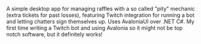 A simple desktop app for managing raffles with a so called "pity" mechanic (extra tickets for past losses), featuring Twitch integration for running a bot and letting chatters sign themselves up.
Uses AvaloniaUI over .NET C#.
My first time writing a Twitch bot and using Avalonia so it might not be top notch software, but it definitely works!
